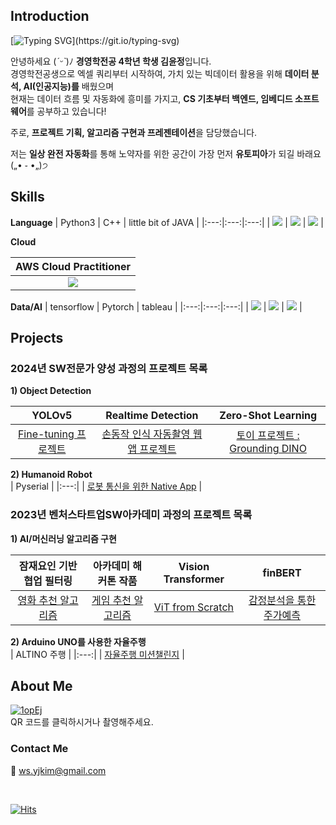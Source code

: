 <div>
  <h2>Introduction</h2>
  
  [![Typing SVG](https://readme-typing-svg.demolab.com?font=Fira+Code&pause=1000&color=000000&random=false&width=435&lines=Hello+world%2C+This+is+JERRY'S+GITHUB!)](https://git.io/typing-svg)
  
  안녕하세요 (*ˊᵕˋ*)ﾉ **경영학전공 4학년 학생 김윤정**입니다. <br>
  경영학전공생으로 엑셀 쿼리부터 시작하여, 가치 있는 빅데이터 활용을 위해 **데이터 분석, AI(인공지능)를** 배웠으며 <br>
  현재는 데이터 흐름 및 자동화에 흥미를 가지고, **CS 기초부터 백엔드, 임베디드 소프트웨어**를 공부하고 있습니다!

  주로, **프로젝트 기획, 알고리즘 구현과 프레젠테이션**을 담당했습니다. <br> 

  저는 **일상 완전 자동화**를 통해 노약자를 위한 공간이 가장 먼저 **유토피아**가 되길 바래요 („• ֊ •„)੭ <br>
  
</div>

<div>
  <h2>Skills</h2>
  
  
  **Language**
  | Python3 | C++ | little bit of JAVA |
  |:---:|:---:|:---:|
  | <img src="https://img.shields.io/badge/Python-3776AB?style=for-the-badge&logo=python&logoColor=white"> | <img src="https://img.shields.io/badge/C%2B%2B-00599C?style=for-the-badge&logo=c%2B%2B&logoColor=white"> | <img src="https://img.shields.io/badge/Java-ED8B00?style=for-the-badge&logo=openjdk&logoColor=white"> |

  **Cloud**

  | AWS Cloud Practitioner |
  |:---:|
  | <img src="https://img.shields.io/badge/Amazon_AWS-232F3E?style=for-the-badge&logo=amazon-aws&logoColor=white">|

  **Data/AI**
  | tensorflow | Pytorch | tableau |
  |:---:|:---:|:---:|
  | <img src="https://img.shields.io/badge/TensorFlow-FF6F00?style=for-the-badge&logo=tensorflow&logoColor=white"> | <img src="https://img.shields.io/badge/PyTorch-%23EE4C2C.svg?style=for-the-badge&logo=PyTorch&logoColor=white"> | <img src="https://img.shields.io/badge/Tableau-E97627?style=for-the-badge&logo=Tableau&logoColor=white"> |
  
</div>

<div>
  <h2>Projects</h2>
  <h3>2024년 SW전문가 양성 과정의 프로젝트 목록</h3>
  
  **1) Object Detection** <br>
  
  | YOLOv5 | Realtime Detection | Zero-Shot Learning |
  |:---:|:---:|:---:|
  | [Fine-tuning 프로젝트](https://github.com/kingodjerry/YOLOv5projects) | [손동작 인식 자동촬영 웹앱 프로젝트](https://github.com/kingodjerry/auto_camera) | [토이 프로젝트 : Grounding DINO](https://github.com/kingodjerry/grounding_dino) |

  **2) Humanoid Robot** <br>
  | Pyserial |
  |:---:|
  | [로봇 통신을 위한 Native App](https://github.com/kingodjerry/yolov5_nativeapp) |
  
  <h3>2023년 벤처스타트업SW아카데미 과정의 프로젝트 목록</h3>
    
  **1) AI/머신러닝 알고리즘 구현** <br>
  
  | 잠재요인 기반 협업 필터링 | 아카데미 해커톤 작품 | Vision Transformer | finBERT |
  |:---:|:---:|:---:|:---:|
  | [영화 추천 알고리즘](https://github.com/kingodjerry/recommand_movie) | [게임 추천 알고리즘](https://github.com/kingodjerry/23_hackathon) | [ViT from Scratch](https://github.com/kingodjerry/vision_transformer) | [감정분석을 통한 주가예측](https://github.com/kingodjerry/Sentiment_Analysis) |

  **2) Arduino UNO를 사용한 자율주행** <br>
  | ALTINO 주행 |
  |:---:|
  | [자율주행 미션챌린지](https://github.com/kingodjerry/altino) |

</div>

## About Me

[![1opEj](https://github.com/kingodjerry/kingodjerry/assets/143167244/6c66312b-958a-4cc5-82a9-74c9fb054555)](https://misty-apartment-737.notion.site/b5f0c59b12674637b081e51112e55f76?pvs=4)
<br> QR 코드를 클릭하시거나 촬영해주세요.

### Contact Me
📧 ws.yjkim@gmail.com 

<br>

[![Hits](https://hits.seeyoufarm.com/api/count/incr/badge.svg?url=https%3A%2F%2Fgithub.com%2Fkingodjerry&count_bg=%236EA2BD&title_bg=%23555555&icon=myspace.svg&icon_color=%23E7E7E7&title=visitor&edge_flat=false)](https://hits.seeyoufarm.com)
